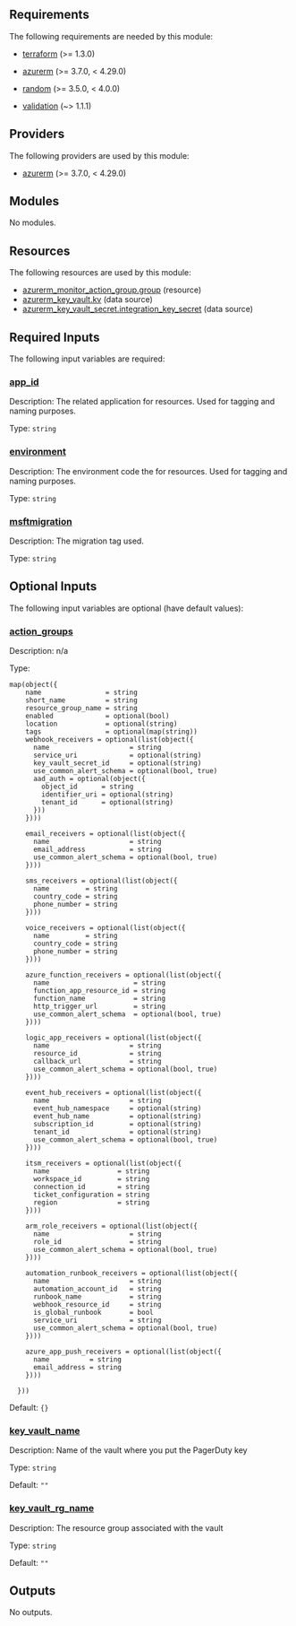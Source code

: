 <!-- BEGIN_TF_DOCS -->
## Requirements

The following requirements are needed by this module:

- <a name="requirement_terraform"></a> [terraform](#requirement\_terraform) (>= 1.3.0)

- <a name="requirement_azurerm"></a> [azurerm](#requirement\_azurerm) (>= 3.7.0, < 4.29.0)

- <a name="requirement_random"></a> [random](#requirement\_random) (>= 3.5.0, < 4.0.0)

- <a name="requirement_validation"></a> [validation](#requirement\_validation) (~> 1.1.1)

## Providers

The following providers are used by this module:

- <a name="provider_azurerm"></a> [azurerm](#provider\_azurerm) (>= 3.7.0, < 4.29.0)

## Modules

No modules.

## Resources

The following resources are used by this module:

- [azurerm_monitor_action_group.group](https://registry.terraform.io/providers/hashicorp/azurerm/latest/docs/resources/monitor_action_group) (resource)
- [azurerm_key_vault.kv](https://registry.terraform.io/providers/hashicorp/azurerm/latest/docs/data-sources/key_vault) (data source)
- [azurerm_key_vault_secret.integration_key_secret](https://registry.terraform.io/providers/hashicorp/azurerm/latest/docs/data-sources/key_vault_secret) (data source)

## Required Inputs

The following input variables are required:

### <a name="input_app_id"></a> [app\_id](#input\_app\_id)

Description: The related application for resources. Used for tagging and naming purposes.

Type: `string`

### <a name="input_environment"></a> [environment](#input\_environment)

Description: The environment code the for resources. Used for tagging and naming purposes.

Type: `string`

### <a name="input_msftmigration"></a> [msftmigration](#input\_msftmigration)

Description: The migration tag used.

Type: `string`

## Optional Inputs

The following input variables are optional (have default values):

### <a name="input_action_groups"></a> [action\_groups](#input\_action\_groups)

Description: n/a

Type:

```hcl
map(object({
    name                = string
    short_name          = string
    resource_group_name = string
    enabled             = optional(bool)
    location            = optional(string)
    tags                = optional(map(string))
    webhook_receivers = optional(list(object({
      name                    = string
      service_uri             = optional(string)
      key_vault_secret_id     = optional(string)
      use_common_alert_schema = optional(bool, true)
      aad_auth = optional(object({
        object_id      = string
        identifier_uri = optional(string)
        tenant_id      = optional(string)
      }))
    })))

    email_receivers = optional(list(object({
      name                    = string
      email_address           = string
      use_common_alert_schema = optional(bool, true)
    })))

    sms_receivers = optional(list(object({
      name         = string
      country_code = string
      phone_number = string
    })))

    voice_receivers = optional(list(object({
      name         = string
      country_code = string
      phone_number = string
    })))

    azure_function_receivers = optional(list(object({
      name                     = string
      function_app_resource_id = string
      function_name            = string
      http_trigger_url         = string
      use_common_alert_schema  = optional(bool, true)
    })))

    logic_app_receivers = optional(list(object({
      name                    = string
      resource_id             = string
      callback_url            = string
      use_common_alert_schema = optional(bool, true)
    })))

    event_hub_receivers = optional(list(object({
      name                    = string
      event_hub_namespace     = optional(string)
      event_hub_name          = optional(string)
      subscription_id         = optional(string)
      tenant_id               = optional(string)
      use_common_alert_schema = optional(bool, true)
    })))

    itsm_receivers = optional(list(object({
      name                 = string
      workspace_id         = string
      connection_id        = string
      ticket_configuration = string
      region               = string
    })))

    arm_role_receivers = optional(list(object({
      name                    = string
      role_id                 = string
      use_common_alert_schema = optional(bool, true)
    })))

    automation_runbook_receivers = optional(list(object({
      name                    = string
      automation_account_id   = string
      runbook_name            = string
      webhook_resource_id     = string
      is_global_runbook       = bool
      service_uri             = string
      use_common_alert_schema = optional(bool, true)
    })))

    azure_app_push_receivers = optional(list(object({
      name          = string
      email_address = string
    })))

  }))
```

Default: `{}`

### <a name="input_key_vault_name"></a> [key\_vault\_name](#input\_key\_vault\_name)

Description: Name of the vault where you put the PagerDuty key

Type: `string`

Default: `""`

### <a name="input_key_vault_rg_name"></a> [key\_vault\_rg\_name](#input\_key\_vault\_rg\_name)

Description: The resource group associated with the vault

Type: `string`

Default: `""`

## Outputs

No outputs.
<!-- END_TF_DOCS -->